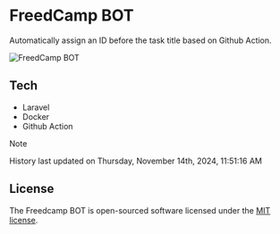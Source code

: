 # FreedCamp BOT

Automatically assign an ID before the task title based on Github Action.

![FreedCamp BOT](https://repository-images.githubusercontent.com/737932867/7d34798b-2680-471c-b089-a78a718d3d6a)

## Tech

- Laravel
- Docker
- Github Action

> [!NOTE]  
> History last updated on Thursday, November 14th, 2024, 11:51:16 AM

## License

The Freedcamp BOT is open-sourced software licensed under the [MIT license](https://opensource.org/licenses/MIT).

